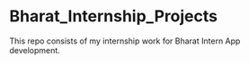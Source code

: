 # Bharat_Internship_Projects
This repo consists of my internship work for Bharat Intern App development.
